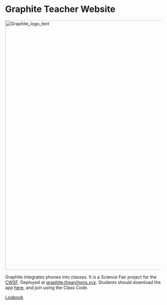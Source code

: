 # Graphite Teacher Website

<img src="https://user-images.githubusercontent.com/39977408/229410715-d27e4700-71ab-4473-9a24-8d2655b7c270.png" alt="Graphite_logo_text" width="800"/>

Graphite integrates phones into classes. It is a Science Fair project for the [CWSF](https://youthscience.ca/science-fairs/cwsf/edmonton-2023/). Deployed at [graphite.thearchons.xyz](https://graphite.thearchons.xyz/). Students should download the app [here](https://github.com/GraphiteApp/GraphiteApp/tags), and join using the Class Code.

[Logbook](https://archons.notion.site/Logbook-References-a75394c7b92e4a18ab8c8e5a8a4a12ed)
